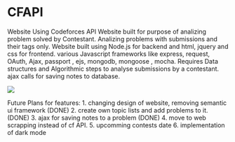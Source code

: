 # CFAPI
Website Using Codeforces API
Website built for purpose of analizing problem solved by Contestant. Analizing problems with submissions and their tags only.
Website built using Node.js for backend and html, jquery and css for frontend.
various Javascript frameworks like express, request, OAuth, Ajax, passport , ejs, mongodb, mongoose , mocha.
Requires Data structures and Algorithmic steps to analyse submissions by a contestant.
ajax calls for saving notes to database.

![](Glance.gif)


Future Plans for features:
    1. changing design of website, removing semantic ui framework (DONE)
    2. create own topic lists and add problems to it.(DONE)
    3. ajax for saving notes to a problem (DONE)
    4. move to web scrapping instead of cf API.
    5. upcomming contests date
    6. implementation of dark mode